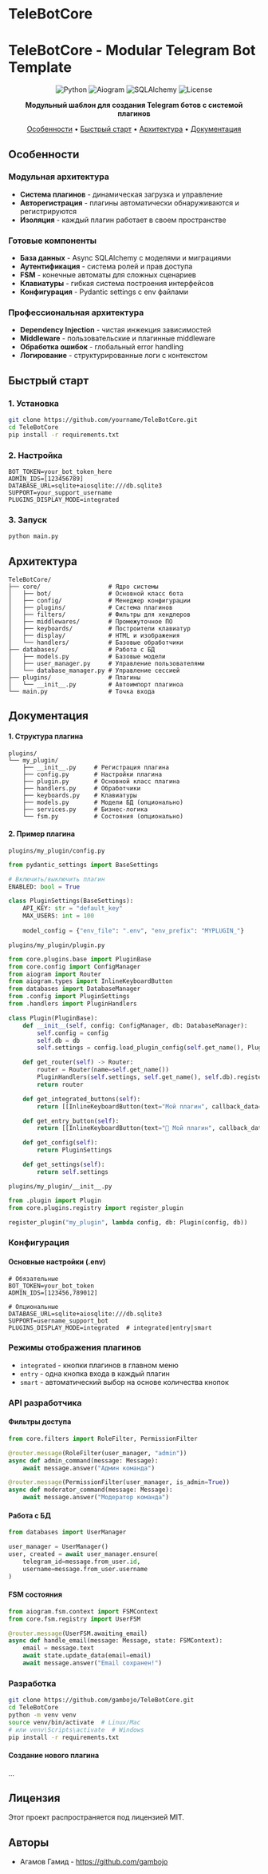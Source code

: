 # TeleBotCore

# TeleBotCore - Modular Telegram Bot Template

<div align="center">

![Python](https://img.shields.io/badge/Python-3.11+-blue.svg)
![Aiogram](https://img.shields.io/badge/Aiogram-3.22-green.svg)
![SQLAlchemy](https://img.shields.io/badge/SQLAlchemy-2.0-orange.svg)
![License](https://img.shields.io/badge/License-MIT-yellow.svg)

**Модульный шаблон для создания Telegram ботов с системой плагинов**

[Особенности](#Особенности) • [Быстрый старт](#быстрый-старт) • [Архитектура](#архитектура) • [Документация](#документация)

</div>

## Особенности

### **Модульная архитектура**
- **Система плагинов** - динамическая загрузка и управление
- **Авторегистрация** - плагины автоматически обнаруживаются и регистрируются
- **Изоляция** - каждый плагин работает в своем пространстве

### **Готовые компоненты**
- **База данных** - Async SQLAlchemy с моделями и миграциями
- **Аутентификация** - система ролей и прав доступа
- **FSM** - конечные автоматы для сложных сценариев
- **Клавиатуры** - гибкая система построения интерфейсов
- **Конфигурация** - Pydantic settings с env файлами

### **Профессиональная архитектура**
- **Dependency Injection** - чистая инжекция зависимостей
- **Middleware** - пользовательские и плагинные middleware
- **Обработка ошибок** - глобальный error handling
- **Логирование** - структурированные логи с контекстом

## Быстрый старт

### 1. Установка
```bash
git clone https://github.com/yourname/TeleBotCore.git
cd TeleBotCore
pip install -r requirements.txt
````

### 2. Настройка
```.dotenv
BOT_TOKEN=your_bot_token_here
ADMIN_IDS=[123456789]
DATABASE_URL=sqlite+aiosqlite:///db.sqlite3
SUPPORT=your_support_username
PLUGINS_DISPLAY_MODE=integrated
```

### 3. Запуск
```bash
python main.py
```

## Архитектура
```
TeleBotCore/
├── core/                   # Ядро системы
│   ├── bot/                # Основной класс бота
│   ├── config/             # Менеджер конфигурации
│   ├── plugins/            # Система плагинов
│   ├── filters/            # Фильтры для хендлеров
│   ├── middlewares/        # Промежуточное ПО
│   ├── keyboards/          # Построители клавиатур
│   ├── display/            # HTML и изображения
│   └── handlers/           # Базовые обработчики
├── databases/              # Работа с БД
│   ├── models.py           # Базовые модели
│   ├── user_manager.py     # Управление пользователями
│   └── database_manager.py # Управление сессией
├── plugins/                # Плагины
│   └── __init__.py         # Автоимпорт плагиноа
└── main.py                 # Точка входа
```

## Документация
#### 1. Структура плагина
```
plugins/
└── my_plugin/
    ├── __init__.py     # Регистрация плагина
    ├── config.py       # Настройки плагина
    ├── plugin.py       # Основной класс плагина
    ├── handlers.py     # Обработчики
    ├── keyboards.py    # Клавиатуры
    ├── models.py       # Модели БД (опционально)
    ├── services.py     # Бизнес-логика
    └── fsm.py          # Состояния (опционально)
```

#### 2. Пример плагина
`plugins/my_plugin/config.py`
```python
from pydantic_settings import BaseSettings

# Включить/выключить плагин
ENABLED: bool = True

class PluginSettings(BaseSettings):
    API_KEY: str = "default_key"
    MAX_USERS: int = 100
    
    model_config = {"env_file": ".env", "env_prefix": "MYPLUGIN_"}
```

`plugins/my_plugin/plugin.py`
```python
from core.plugins.base import PluginBase
from core.config import ConfigManager
from aiogram import Router
from aiogram.types import InlineKeyboardButton
from databases import DatabaseManager
from .config import PluginSettings
from .handlers import PluginHandlers

class Plugin(PluginBase):
    def __init__(self, config: ConfigManager, db: DatabaseManager):
        self.config = config
        self.db = db
        self.settings = config.load_plugin_config(self.get_name(), PluginSettings)

    def get_router(self) -> Router:
        router = Router(name=self.get_name())
        PluginHandlers(self.settings, self.get_name(), self.db).register(router)
        return router

    def get_integrated_buttons(self):
        return [[InlineKeyboardButton(text="Мой плагин", callback_data="myplugin:main")]]

    def get_entry_button(self):
        return [[InlineKeyboardButton(text="📱 Мой плагин", callback_data="plugin:MYPLUGIN")]]

    def get_config(self):
        return PluginSettings

    def get_settings(self):
        return self.settings
```

`plugins/my_plugin/__init__.py`
```python
from .plugin import Plugin
from core.plugins.registry import register_plugin

register_plugin("my_plugin", lambda config, db: Plugin(config, db))
```

### Конфигурация
#### Основные настройки (.env)
```dotenv
# Обязательные
BOT_TOKEN=your_bot_token
ADMIN_IDS=[123456,789012]

# Опциональные
DATABASE_URL=sqlite+aiosqlite:///db.sqlite3
SUPPORT=username_support_bot
PLUGINS_DISPLAY_MODE=integrated  # integrated|entry|smart
```

### Режимы отображения плагинов
* `integrated` - кнопки плагинов в главном меню
* `entry` - одна кнопка входа в каждый плагин
* `smart` - автоматический выбор на основе количества кнопок

### API разработчика
#### Фильтры доступа
```python
from core.filters import RoleFilter, PermissionFilter

@router.message(RoleFilter(user_manager, "admin"))
async def admin_command(message: Message):
    await message.answer("Админ команда")

@router.message(PermissionFilter(user_manager, is_admin=True))
async def moderator_command(message: Message):
    await message.answer("Модератор команда")
```

#### Работа с БД
```python
from databases import UserManager

user_manager = UserManager()
user, created = await user_manager.ensure(
    telegram_id=message.from_user.id,
    username=message.from_user.username
)
```

#### FSM состояния
```python
from aiogram.fsm.context import FSMContext
from core.fsm.registry import UserFSM

@router.message(UserFSM.awaiting_email)
async def handle_email(message: Message, state: FSMContext):
    email = message.text
    await state.update_data(email=email)
    await message.answer("Email сохранен!")
```

### Разработка
```bash
git clone https://github.com/gambojo/TeleBotCore.git
cd TeleBotCore
python -m venv venv
source venv/bin/activate  # Linux/Mac
# или venv\Scripts\activate  # Windows
pip install -r requirements.txt
```

#### Создание нового плагина
...

## Лицензия
Этот проект распространяется под лицензией MIT.

## Авторы
* Агамов Гамид - https://github.com/gambojo
